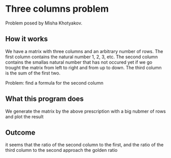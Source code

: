 Three columns problem
=====================

Problem posed by Misha Khotyakov.

How it works
------------
We have a matrix with three columns and an arbitrary number of rows. The first column contains the natural number 1, 2, 3, etc. The second column contains the smallas natural number that has not occured yet if we go trought the matrix from left to right and from up to down. The third column is the sum of the first two.

Problem: find a formula for the second column

What this program does
----------------------
We generate the matrix by the above prescription with a big nubmer of rows and plot the result

Outcome
-------
it seems that the ratio of the second column to the first, and the ratio of the third column to the second approach the golden ratio